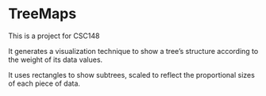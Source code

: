 # TreeMaps

This is a project for CSC148

It generates a visualization technique to show a tree’s structure according to the weight of its data values.

It uses rectangles to show subtrees, scaled to reflect the proportional sizes of each piece of data.

